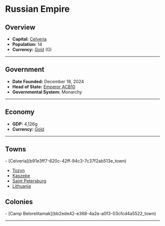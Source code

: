 <!--UNDEDITED FILE, remove this entire line if this file has been edited!-->
# <!--NAME-->Russian Empire<!--NAME-->

## Overview

- **Capital:** <!--CAPITAL_LINK-->[Celveria](b91e3ff7-620c-42ff-94c3-7c37f2ab513e_town)<!--CAPITAL_LINK-->
- **Population:** <!--POPULATION-->14<!--POPULATION-->
- **Currency:** <!--CURRENCY_LINK-->[Gold](Gold_currency)<!--CURRENCY_LINK--> (<!--CURRENCY_ABV-->G<!--CURRENCY_ABV-->)

---

## Government

- **Date Founded:** <!--FOUNDED-->December 18, 2024<!--FOUNDED-->
- **Head of State:** <!--LEADER_TITLE_LINK-->[Emperor ACB10](ACB10_user)<!--LEADER_TITLE_LINK-->
- **Governmental System:** <!--GOVERNMENT-->Monarchy<!--GOVERNMENT-->

---

## Economy

- **GDP:** <!--GDP-->4,126g<!--GDP-->
- **Currency:** <!--CURRENCY_LINK-->[Gold](Gold_currency)<!--CURRENCY_LINK-->

---

## Towns

<!--TOWNS-->- [Celveria](b91e3ff7-620c-42ff-94c3-7c37f2ab513e_town)
- [Tozyn](6a1bd875-52f0-4b77-ba06-181999bb91d0_town)
- [Kaszebe](91c1b05f-e9de-48d2-9f37-539d57fcf75c_town)
- [Saint Petersburg](7a747631-c420-4fd7-8c36-3c667a07d672_town)
- [Lithuania](e5bca026-4c5f-47de-9e2c-e22e6a405a87_town)<!--TOWNS-->

## Colonies

<!--COLONIES-->- [Camp Belorelitamak](bb2ede42-e368-4a2e-a0f3-03cfcd4a5522_town)<!--COLONIES-->

---